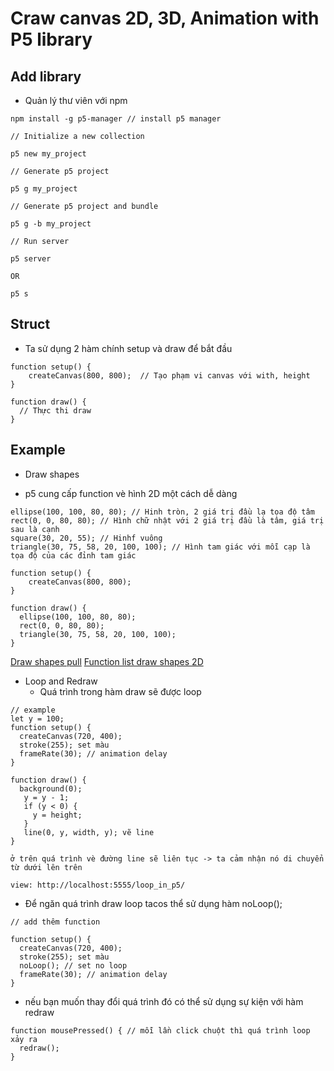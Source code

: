 # Craw canvas 2D, 3D, Animation with P5 library

## Add library
- Quản lý thư viên với npm
```
npm install -g p5-manager // install p5 manager

// Initialize a new collection

p5 new my_project

// Generate p5 project

p5 g my_project

// Generate p5 project and bundle

p5 g -b my_project

// Run server

p5 server

OR

p5 s

```
## Struct
- Ta sử dụng 2 hàm chính setup và draw để bắt đầu
```
function setup() {
	createCanvas(800, 800);  // Tạo phạm vi canvas với with, height
}

function draw() {
  // Thực thi draw
}

```
## Example
- Draw shapes
 + p5 cung cấp function vè hình 2D một cách dễ dàng
```
ellipse(100, 100, 80, 80); // Hinh tròn, 2 giá trị đầu lạ tọa độ tâm
rect(0, 0, 80, 80); // Hình chữ nhật với 2 giá trị đầu là tâm, giá trị sau là cạnh
square(30, 20, 55); // Hinhf vuông
triangle(30, 75, 58, 20, 100, 100); // Hình tam giác với mỗi cạp là tọa độ của các đỉnh tam giác

function setup() {
	createCanvas(800, 800);
}

function draw() {
  ellipse(100, 100, 80, 80);
  rect(0, 0, 80, 80);
  triangle(30, 75, 58, 20, 100, 100);
}
```
[Draw shapes pull](https://github.com/khacthe/canvas-animation/pull/1)
[Function list draw shapes 2D](https://p5js.org/reference/#group-Shape)

- Loop and Redraw
  + Quá trình trong hàm draw sẽ được loop
```
// example
let y = 100;
function setup() {
  createCanvas(720, 400);
  stroke(255); set màu
  frameRate(30); // animation delay
}

function draw() {
  background(0);
   y = y - 1;
   if (y < 0) {
     y = height;
   }
   line(0, y, width, y); vẽ line
}

ở trên quá trình vè đường line sẽ liên tục -> ta cảm nhận nó di chuyển từ dưới lên trên

view: http://localhost:5555/loop_in_p5/

```
  + Để ngăn quá trình draw loop tacos thể sử dụng hàm noLoop();

```
// add thêm function

function setup() {
  createCanvas(720, 400);
  stroke(255); set màu
  noLoop(); // set no loop
  frameRate(30); // animation delay
}
```
+ nếu bạn muốn thay đổi quá trình đó có thể sử dụng sự kiện với hàm redraw
```
function mousePressed() { // mỗi lần click chuột thì quá trình loop xảy ra
  redraw();
}
```
